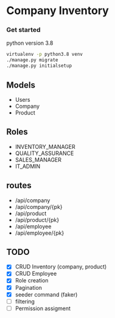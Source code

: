 # Company Inventory

### Get started

python version 3.8
```bash
virtualenv -p python3.8 venv
./manage.py migrate
./manage.py initialsetup
```

## Models

- Users
- Company
- Product

## Roles

- INVENTORY_MANAGER
- QUALITY_ASSURANCE
- SALES_MANAGER
- IT_ADMIN

## routes

- /api/company
- /api/company/{pk}
- /api/product
- /api/product/{pk}
- /api/employee
- /api/employee/{pk}

## TODO
- [x] CRUD Inventory (company, product)
- [x] CRUD Employee
- [x] Role creation
- [x] Pagination
- [x] seeder command (faker)
- [ ] filtering
- [ ] Permission assigment
